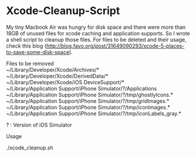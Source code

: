 Xcode-Cleanup-Script
====================
  
My tiny Macbook Air was hungry for disk space and there were more than 18GB of unused files for xcode caching and application supports. So I wrote a shell script to cleanup those files. For files to be deleted and their usage, check this blog (http://blog.favo.org/post/31649090293/xcode-5-places-to-save-some-disk-space).  
  
Files to be removed  
~/Library/Developer/Xcode/Archives/*  
~/Library/Developer/Xcode/DerivedData/*  
~/Library/Developer/Xcode/iOS DeviceSupport/*  
~/Library/Application Support/iPhone Simulator/?/Applications  
~/Library/Application Support/iPhone Simulator/?/tmp/ghostlyIcons.*  
~/Library/Application Support/iPhone Simulator/?/tmp/gridImages.*  
~/Library/Application Support/iPhone Simulator/?/tmp/iconImages.*  
~/Library/Application Support/iPhone Simulator/?/tmp/iconLabels_gray.*  
  
? : Version of iOS Simulator  
  
Usage  
  
./xcode_cleanup.sh
